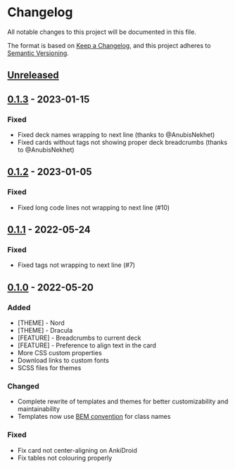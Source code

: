 # Changelog

All notable changes to this project will be documented in this file.

The format is based on [Keep a Changelog](https://keepachangelog.com/en/1.0.0/),
and this project adheres to [Semantic Versioning](https://semver.org/spec/v2.0.0.html).

## [Unreleased]

## [0.1.3] - 2023-01-15

### Fixed

- Fixed deck names wrapping to next line (thanks to @AnubisNekhet)
- Fixed cards without tags not showing proper deck breadcrumbs (thanks to @AnubisNekhet)

## [0.1.2] - 2023-01-05

### Fixed

- Fixed long code lines not wrapping to next line (#10)

## [0.1.1] - 2022-05-24

### Fixed

- Fixed tags not wrapping to next line (#7)

## [0.1.0] - 2022-05-20

### Added

- [THEME] - Nord
- [THEME] - Dracula
- [FEATURE] - Breadcrumbs to current deck
- [FEATURE] - Preference to align text in the card
- More CSS custom properties
- Download links to custom fonts
- SCSS files for themes

### Changed

- Complete rewrite of templates and themes for better customizability and maintainability
- Templates now use [BEM convention](http://getbem.com/) for class names

### Fixed

- Fix card not center-aligning on AnkiDroid
- Fix tables not colouring properly

[unreleased]: https://github.com/eljamm/anki-prettify/compare/0.1.3...main
[0.1.3]: https://github.com/eljamm/anki-prettify/compare/0.1.2...0.1.3
[0.1.2]: https://github.com/eljamm/anki-prettify/compare/0.1.1...0.1.2
[0.1.1]: https://github.com/eljamm/anki-prettify/compare/0.1.0...0.1.1
[0.1.0]: https://github.com/eljamm/anki-prettify/releases/tag/0.1.0
